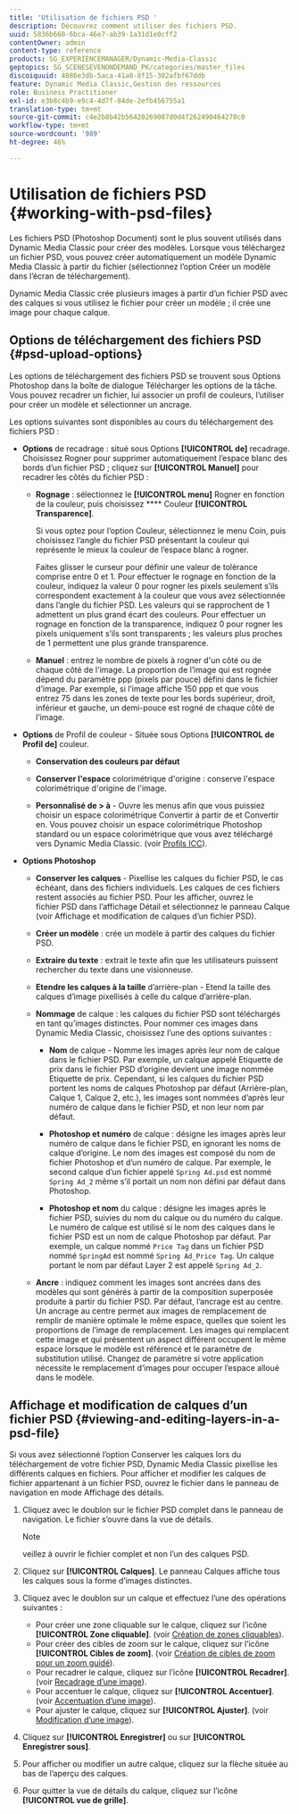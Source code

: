 ```yaml
---
title: 'Utilisation de fichiers PSD '
description: Découvrez comment utiliser des fichiers PSD.
uuid: 5836b660-6bca-46e7-ab39-1a31d1e0cff2
contentOwner: admin
content-type: reference
products: SG_EXPERIENCEMANAGER/Dynamic-Media-Classic
geptopics: SG_SCENESEVENONDEMAND_PK/categories/master_files
discoiquuid: 4086e3db-5aca-41a0-8f15-302afbf67ddb
feature: Dynamic Media Classic,Gestion des ressources
role: Business Practitioner
exl-id: e3b8c4b9-e9c4-4d7f-84de-2efb456755a1
translation-type: tm+mt
source-git-commit: c4e2b8b42b56420269087d0d4f262490464270c0
workflow-type: tm+mt
source-wordcount: '989'
ht-degree: 46%

---
```


# Utilisation de fichiers PSD {#working-with-psd-files}

<!--   USED TO BE AN OPTION UNDER COLOR PROFILE OPTIONS * **Convert To sRGB (default)** - Converts to sRGB (Standard Red Green Blue). sRGB is the recommended color space for displaying images on web pages. -->

Les fichiers PSD (Photoshop Document) sont le plus souvent utilisés dans Dynamic Media Classic pour créer des modèles. Lorsque vous téléchargez un fichier PSD, vous pouvez créer automatiquement un modèle Dynamic Media Classic à partir du fichier (sélectionnez l’option Créer un modèle dans l’écran de téléchargement).

Dynamic Media Classic crée plusieurs images à partir d’un fichier PSD avec des calques si vous utilisez le fichier pour créer un modèle ; il crée une image pour chaque calque.

## Options de téléchargement des fichiers PSD {#psd-upload-options}

Les options de téléchargement des fichiers PSD se trouvent sous Options Photoshop dans la boîte de dialogue Télécharger les options de la tâche. Vous pouvez recadrer un fichier, lui associer un profil de couleurs, l’utiliser pour créer un modèle et sélectionner un ancrage.

Les options suivantes sont disponibles au cours du téléchargement des fichiers PSD :

* **Options**  de recadrage : situé sous Options **[!UICONTROL de]** recadrage. Choisissez Rogner pour supprimer automatiquement l’espace blanc des bords d’un fichier PSD ; cliquez sur **[!UICONTROL Manuel]** pour recadrer les côtés du fichier PSD :

   * **Rognage**  : sélectionnez le  **[!UICONTROL menu]** Rogner en fonction de la couleur, puis choisissez  **** Couleur  **[!UICONTROL Transparence]**.

      Si vous optez pour l’option Couleur, sélectionnez le menu Coin, puis choisissez l’angle du fichier PSD présentant la couleur qui représente le mieux la couleur de l’espace blanc à rogner.

      Faites glisser le curseur pour définir une valeur de tolérance comprise entre 0 et 1. Pour effectuer le rognage en fonction de la couleur, indiquez la valeur 0 pour rogner les pixels seulement s’ils correspondent exactement à la couleur que vous avez sélectionnée dans l’angle du fichier PSD. Les valeurs qui se rapprochent de 1 admettent un plus grand écart des couleurs. Pour effectuer un rognage en fonction de la transparence, indiquez 0 pour rogner les pixels uniquement s’ils sont transparents ; les valeurs plus proches de 1 permettent une plus grande transparence.

   * **Manuel**  : entrez le nombre de pixels à rogner d&#39;un côté ou de chaque côté de l&#39;image. La proportion de l’image qui est rognée dépend du paramètre ppp (pixels par pouce) défini dans le fichier d’image. Par exemple, si l’image affiche 150 ppp et que vous entrez 75 dans les zones de texte pour les bords supérieur, droit, inférieur et gauche, un demi-pouce est rogné de chaque côté de l’image.

* **Options**  de Profil de couleur - Située sous Options **[!UICONTROL de Profil de]** couleur.

   * **Conservation des couleurs par défaut**

   * **Conserver l&#39;espace**  colorimétrique d&#39;origine : conserve l&#39;espace colorimétrique d&#39;origine de l&#39;image.

   * **Personnalisé de > à**  - Ouvre les menus afin que vous puissiez choisir un espace colorimétrique Convertir à partir de et Convertir en. Vous pouvez choisir un espace colorimétrique Photoshop standard ou un espace colorimétrique que vous avez téléchargé vers Dynamic Media Classic. (voir [Profils ICC](/help/icc-profiles.md)).

* **Options Photoshop**

   * **Conserver les calques**  - Pixellise les calques du fichier PSD, le cas échéant, dans des fichiers individuels. Les calques de ces fichiers restent associés au fichier PSD. Pour les afficher, ouvrez le fichier PSD dans l’affichage Détail et sélectionnez le panneau Calque (voir Affichage et modification de calques d’un fichier PSD).

   * **Créer un modèle**  : crée un modèle à partir des calques du fichier PSD.

   * **Extraire du texte**  : extrait le texte afin que les utilisateurs puissent rechercher du texte dans une visionneuse.

   * **Etendre les calques à la taille**  d’arrière-plan - Etend la taille des calques d’image pixellisés à celle du calque d’arrière-plan.

   * **Nommage**  de calque : les calques du fichier PSD sont téléchargés en tant qu’images distinctes. Pour nommer ces images dans Dynamic Media Classic, choisissez l’une des options suivantes :

      * **Nom**  de calque - Nomme les images après leur nom de calque dans le fichier PSD. Par exemple, un calque appelé Etiquette de prix dans le fichier PSD d’origine devient une image nommée Etiquette de prix. Cependant, si les calques du fichier PSD portent les noms de calques Photoshop par défaut (Arrière-plan, Calque 1, Calque 2, etc.), les images sont nommées d’après leur numéro de calque dans le fichier PSD, et non leur nom par défaut.

      * **Photoshop et numéro**  de calque : désigne les images après leur numéro de calque dans le fichier PSD, en ignorant les noms de calque d’origine. Le nom des images est composé du nom de fichier Photoshop et d’un numéro de calque. Par exemple, le second calque d’un fichier appelé `Spring Ad.psd` est nommé `Spring Ad_2` même s’il portait un nom non défini par défaut dans Photoshop.

      * **Photoshop et nom**  du calque : désigne les images après le fichier PSD, suivies du nom du calque ou du numéro du calque. Le numéro de calque est utilisé si le nom des calques dans le fichier PSD est un nom de calque Photoshop par défaut. Par exemple, un calque nommé `Price Tag` dans un fichier PSD nommé `SpringAd` est nommé `Spring Ad_Price Tag`. Un calque portant le nom par défaut Layer 2 est appelé `Spring Ad_2`.
   * **Ancre**  : indiquez comment les images sont ancrées dans des modèles qui sont générés à partir de la composition superposée produite à partir du fichier PSD. Par défaut, l’ancrage est au centre. Un ancrage au centre permet aux images de remplacement de remplir de manière optimale le même espace, quelles que soient les proportions de l’image de remplacement. Les images qui remplacent cette image et qui présentent un aspect différent occupent le même espace lorsque le modèle est référencé et le paramètre de substitution utilisé. Changez de paramètre si votre application nécessite le remplacement d’images pour occuper l’espace alloué dans le modèle.


## Affichage et modification de calques d’un fichier PSD  {#viewing-and-editing-layers-in-a-psd-file}

Si vous avez sélectionné l’option Conserver les calques lors du téléchargement de votre fichier PSD, Dynamic Media Classic pixellise les différents calques en fichiers. Pour afficher et modifier les calques de fichier appartenant à un fichier PSD, ouvrez le fichier dans le panneau de navigation en mode Affichage des détails.

1. Cliquez avec le doublon sur le fichier PSD complet dans le panneau de navigation. Le fichier s’ouvre dans la vue de détails.

   >[!NOTE]
   >
   >veillez à ouvrir le fichier complet et non l’un des calques PSD.

1. Cliquez sur **[!UICONTROL Calques]**. Le panneau Calques affiche tous les calques sous la forme d’images distinctes.
1. Cliquez avec le doublon sur un calque et effectuez l’une des opérations suivantes :

   * Pour créer une zone cliquable sur le calque, cliquez sur l’icône **[!UICONTROL Zone cliquable]**. (voir [Création de zones cliquables](creating-image-maps.md#creating_image_maps)).
   * Pour créer des cibles de zoom sur le calque, cliquez sur l’icône **[!UICONTROL Cibles de zoom]**. (voir [Création de cibles de zoom pour un zoom guidé](creating-zoom-targets-guided-zoom.md#creating_zoom_targets_for_guided_zoom)).
   * Pour recadrer le calque, cliquez sur l’icône **[!UICONTROL Recadrer]**. (voir [Recadrage d’une image](cropping-image.md#cropping_an_image)).
   * Pour accentuer le calque, cliquez sur **[!UICONTROL Accentuer]**. (voir [Accentuation d’une image](sharpening-image.md#sharpening_an_image)).
   * Pour ajuster le calque, cliquez sur **[!UICONTROL Ajuster]**. (voir [Modification d’une image](adjusting-image.md#adjusting_an_image)).

1. Cliquez sur **[!UICONTROL Enregistrer]** ou sur **[!UICONTROL Enregistrer sous]**.
1. Pour afficher ou modifier un autre calque, cliquez sur la flèche située au bas de l’aperçu des calques.
1. Pour quitter la vue de détails du calque, cliquez sur l’icône **[!UICONTROL vue de grille]**.
